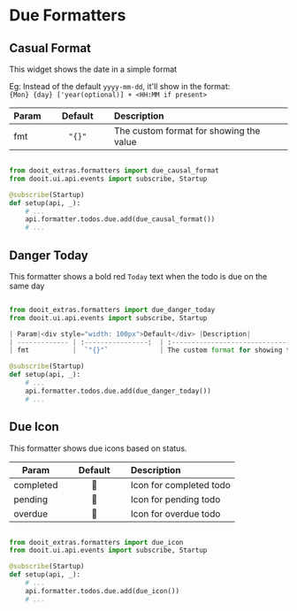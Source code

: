 # Due Formatters

## Casual Format

This widget shows the date in a simple format

Eg: Instead of the default `yyyy-mm-dd`, it'll show in the format: \
`{Mon} {day} ['year(optional)] + <HH:MM if present>`

| Param|<div style="width: 100px">Default</div> |Description|
| ------------- | :----------------:  | :----------------------------------------------------------------------------------------|
| fmt           |  `"{}"`             | The custom format for showing the value                                                  |

```python

from dooit_extras.formatters import due_causal_format
from dooit.ui.api.events import subscribe, Startup

@subscribe(Startup)
def setup(api, _):
    # ...
    api.formatter.todos.due.add(due_causal_format())
    # ...
```


## Danger Today

This formatter shows a bold red `Today` text when the todo is due on the same day

```python

from dooit_extras.formatters import due_danger_today
from dooit.ui.api.events import subscribe, Startup

| Param|<div style="width: 100px">Default</div> |Description|
| ------------- | :----------------:  | :----------------------------------------------------------------------------------------|
| fmt           |  `"{}"`             | The custom format for showing the value                                                  |

@subscribe(Startup)
def setup(api, _):
    # ...
    api.formatter.todos.due.add(due_danger_today())
    # ...
```

## Due Icon

This formatter shows due icons based on status.

| Param       |<div style="width: 100px">Default</div> | Description                                      |
|-------------|:--------------------------------------:|:-------------------------------------------------|
| completed   | <span class="nerd-icon">󰃯</span>       | Icon for completed todo                          |
| pending     | <span class="nerd-icon">󰃰</span>       | Icon for pending todo                            |
| overdue     | <span class="nerd-icon"></span>       |  Icon for overdue todo                           |


```python

from dooit_extras.formatters import due_icon
from dooit.ui.api.events import subscribe, Startup

@subscribe(Startup)
def setup(api, _):
    # ...
    api.formatter.todos.due.add(due_icon())
    # ...
```
